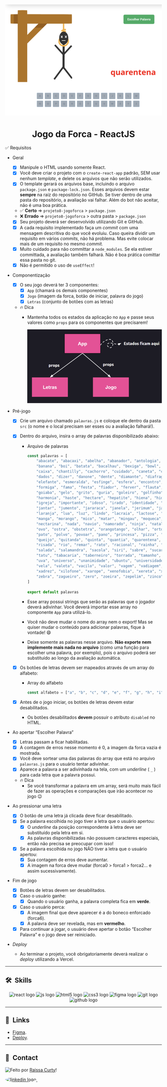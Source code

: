 ![Imagem 1](./layout-projeto.png "Imagem 1")

<h1 align="center">Jogo da Forca - ReactJS </h1>

✅ Requisitos
- Geral
    - [x]  Manipule o HTML usando somente React.
    - [x]  Você deve criar o projeto com o `create-react-app` padrão, SEM usar nenhum *template*, e delete os arquivos que não serão utilizados.
    - [x]  O template gerará os arquivos base, incluindo o arquivo `package.json` e `package-lock.json`. Esses arquivos devem estar **sempre** na raiz do repositório no GitHub. Se tiver dentro de uma pasta do repositório, a avaliação vai falhar. Além do bot não aceitar, não é uma boa prática.
    - ✅ **Certo** ⇒ `projeto8-jogoforca` > `package.json`
    - ❌ **Errado** ⇒ `projeto8-jogoforca` > outra pasta > `package.json`
    - [x]  Seu projeto deverá ser desenvolvido utilizando Git e GitHub.
    - [x]  A cada requisito implementado faça um *commit* com uma mensagem descritiva do que você evoluiu. Caso queira dividir um requisito em vários *commits*, não há problema. Mas evite colocar mais de um requisito no mesmo *commit.*
    - [x]  Muito cuidado para não committar a `node_modules`. Se ela estiver committada, a avaliação também falhará. Não é boa prática comittar essa pasta no git.
    - [x]  Não é permitido o uso de `useEffect`!
- Componentização
    - [x]  O seu jogo deverá ter 3 componentes:
        - [x]  `App` (chamará os demais componentes)
        - [x]  `Jogo` (imagem da forca, botão de iniciar, palavra do jogo)
        - [x]  `Letras` (conjunto de botões com as letras)
    - 🔥 Dica
        - Mantenha todos os estados da aplicação no `App` e passe seus valores como `props` para os componentes que precisarem!
            
            ![Untitled](./layout-props.png)
            
        
- Pré-jogo
    - [x]  Crie um arquivo chamado `palavras.js` e coloque ele dentro da pasta `src` (o nome e o local precisam ser esses ou a avaliação falhará!).
    - [x]  Dentro do arquivo, insira o array de palavras disponibilizado abaixo:
        - Arquivo de palavras
            
            ```jsx
            const palavras = [
                "abacate", "abacaxi", "abelha", "abanador", "antologia", "amor", "aba", "abrigo", "abrir",
                "banana", "boi", "batata", "bacalhau", "bexiga", "bowl", "batedeira", "bisturi", "barreira", "banco",
                "caixa", "chantilly", "cachorro", "cuidado", "caneta", "carinho", "cabra", "cesto",
                "dados", "dizer", "danone", "dente", "diamante", "diafragma", "detonar", "dia",
                "elefante", "esmeralda", "esfinge", "esfera", "encontro", "ema", "escola", "economia",
                "formiga", "fama", "festa", "fiador", "ferver", "flauta", "figo", "fiapo", "fotografia",
                "goiaba", "gelo", "grito", "guria", "goleiro", "golfinho", "golfe", "girar",
                "harmonia", "haste", "hectare", "hepatite", "hiena", "hidrante",
                "igreja", "importante", "idoso", "irado", "identidade", "idioma", "idade", "idiota",
                "jantar", "jumento", "jararaca", "janela", "jerimum", "jaula", "jabuti", "jaleco",
                "laranja", "lua", "luz", "lindo", "lacraia", "lactose", "lacrar",
                "manga", "morango", "mico", "matar", "mingau", "moqueca", "mocassin",
                "nectarina", "nada", "navio", "namorado", "ninja", "natal", "narciso", "narina", "nabo",
                "ovo", "ostra", "obstetra", "orangotango", "olhar", "ortodoxo", "ouro", "ornamento",
                "pato", "polvo", "povoar", "pano", "princesa", "pizza", "patroa",
                "queijo", "quitanda", "quinta", "quantia", "quarentena", "quadrilha", "quaresma", "quartzo", "quebrar",
                "risada", "rio", "remar", "rato", "racional", "rainha", "radioatividade", "raiz", "raiva", "rachadura",
                "salada", "salamandra", "sacola", "siri", "sabre", "sucarose", "sabedoria", "sacerdote",
                "tatu", "tabacaria", "taberneiro", "torrada", "tamanho", "tatuagem", "trem",
                "uva", "universo", "unanimidade", "ubuntu", "universidade", "urso", "uivar", "unir",
                "vela", "valeta", "vacilo", "valor", "vagem", "vadiagem", "vaca", "valentia", "vidro", "valsa",
                "xadrez", "xilofone", "xarope", "xenofobia", "xereta", "xerife", "xaveco", "xixi", "xale",
                "zebra", "zagueiro", "zero", "zoeira", "zepelim", "zinco", "zumbido"
            ]
            
            export default palavras
            ```
            
        - Esse array possui strings que serão as palavras que o jogador deverá adivinhar. Você deverá importar esse array no componente `App` para utilizá-lo.
        - Você não deve mudar o nome do array nem o export! Mas se quiser mudar o conteúdo para adicionar palavras, fique à vontade! 😄
        - Deixe somente as palavras nesse arquivo. **Não exporte nem implemente mais nada no arquivo** (como uma função para escolher uma palavra, por exemplo), pois o arquivo poderá ser substituído ao longo da avaliação automática.
    - [x]  Os botões de letras devem ser mapeados através de um array do alfabeto:
        - Array do alfabeto
            
            ```jsx
            const alfabeto = ["a", "b", "c", "d", "e", "f", "g", "h", "i", "j", "k", "l", "m", "n", "o", "p", "q", "r", "s", "t", "u", "v", "w", "x", "y", "z"]
            ```
            
    - [x]  Antes de o jogo iniciar, os botões de letras devem estar desabilitados.
        - Os botões desabilitados **devem** possuir o atributo `disabled` no HTML.
- Ao apertar “Escolher Palavra”
    - [x]  Letras passam a ficar habilitadas.
    - [x]  A contagem de erros nesse momento é 0, a imagem da forca vazia é mostrada.
    - [x]  Você deve sortear uma das palavras do array que está no arquivo `palavras.js` para o usuário tentar adivinhar.
    - [x]  Aparece a palavra a ser adivinhada na tela, com um *underline* ( `_` ) para cada letra que a palavra possui.
    - 🔥 Dica
        - Se você transformar a palavra em um array, será muito mais fácil de fazer as operações e comparações que irão acontecer no jogo 😉
- Ao pressionar uma letra
    - [x]  O botão de uma letra já clicada deve ficar desabilitado.
    - [x]  Se a palavra escolhida no jogo tiver a letra que o usuário apertou:
        - [x]  O *underline* da posição correspondente à letra deve ser substituído pela letra em si.
        - [x]  As palavras disponibilizadas não possuem caracteres especiais, então não precisa se preocupar com isso!
    - [x]  Se a palavra escolhida no jogo NÃO tiver a letra que o usuário apertou:
        - [x]  Sua contagem de erros deve aumentar.
        - [x]  A imagem na forca deve mudar (forca0 > forca1 > forca2… e assim sucessivamente).
- Fim de jogo
    - [x]  Botões de letras devem ser desabilitados.
    - [x]  Caso o usuário ganhe:
        - [x]  Quando o usuário ganha, a palavra completa fica em **verde**.
    - [x]  Caso o usuário perca:
        - [x]  A imagem final que deve aparecer é a do boneco enforcado (forca6).
        - [x]  A palavra deve ser revelada, mas em **vermelho**.
    - [x]  Para continuar a jogar, o usuário deve apertar o botão “Escolher Palavra” e o jogo deve ser reiniciado.
- *Deploy*
    - Ao terminar o projeto, você obrigatoriamente deverá realizar o *deploy* utilizando a Vercel.

<hr/>

## 🛠 &nbsp;Skills
<div align="center">
  <img src="https://cdn.jsdelivr.net/gh/devicons/devicon/icons/react/react-original.svg" height="40" width="52" alt="react logo"  />
  <img src="https://cdn.jsdelivr.net/gh/devicons/devicon/icons/javascript/javascript-original.svg" height="40" width="52" alt="js logo"  />
  <img src="https://cdn.jsdelivr.net/gh/devicons/devicon/icons/html5/html5-original.svg" height="40" width="52" alt="html5 logo"  />
  <img src="https://cdn.jsdelivr.net/gh/devicons/devicon/icons/css3/css3-original.svg" height="40" width="52" alt="css3 logo"  />
  <img src="https://cdn.jsdelivr.net/gh/devicons/devicon/icons/figma/figma-original.svg" height="40" width="52" alt="figma logo"   />        
  <img src="https://cdn.jsdelivr.net/gh/devicons/devicon/icons/git/git-original.svg" height="40" width="52" alt="git logo"  />
  <img src="https://cdn.jsdelivr.net/gh/devicons/devicon/icons/github/github-original.svg" height="40" width="52" alt="github logo" />                                   
</div>
<hr/>

## 🚀 &nbsp;Links

- [Figma](https://www.figma.com/file/pBXcqQZlun3INESEf0kwDP/Jogo-da-Forca?node-id=0%3A1).<br/>
- [Deploy](https://projeto8-jogoforca-akfyhi1t8-curtyraissa.vercel.app).<br/>

<hr/>

## 💬 &nbsp;Contact
<img align="left" src="https://avatars.githubusercontent.com/curtyraissa?size=100">

Feito por [Raissa Curty](https://github.com/curtyraissa)!

<a href="https://www.linkedin.com/in/raissa-curty/" target="_blank">
    <img style="border-radius:50%;" src="https://raw.githubusercontent.com/maurodesouza/profile-readme-generator/master/src/assets/icons/social/linkedin/default.svg" width="52" height="40" alt="linkedin logo"  />
  </a>&nbsp;
